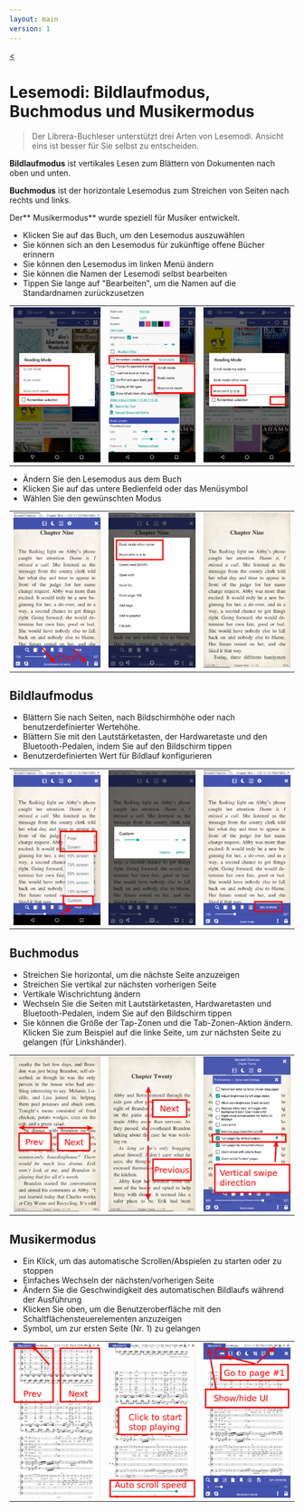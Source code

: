 ```yaml
---
layout: main
version: 1
---
```

[<](/wiki/faq/de)

# Lesemodi: Bildlaufmodus, Buchmodus und Musikermodus

> Der Librera-Buchleser unterstützt drei Arten von Lesemodi. Ansicht eins ist besser für Sie selbst zu entscheiden.

**Bildlaufmodus** ist vertikales Lesen zum Blättern von Dokumenten nach oben und unten.

**Buchmodus** ist der horizontale Lesemodus zum Streichen von Seiten nach rechts und links.

Der** Musikermodus** wurde speziell für Musiker entwickelt.

* Klicken Sie auf das Buch, um den Lesemodus auszuwählen
* Sie können sich an den Lesemodus für zukünftige offene Bücher erinnern
* Sie können den Lesemodus im linken Menü ändern
* Sie können die Namen der Lesemodi selbst bearbeiten
* Tippen Sie lange auf &quot;Bearbeiten&quot;, um die Namen auf die Standardnamen zurückzusetzen

||||
|-|-|-|
|![](1.png)|![](2.png)|![](3.png)|

* Ändern Sie den Lesemodus aus dem Buch
* Klicken Sie auf das untere Bedienfeld oder das Menüsymbol
* Wählen Sie den gewünschten Modus

||||
|-|-|-|
|![](4.png)|![](5.png)|![](6.png)|

## Bildlaufmodus

* Blättern Sie nach Seiten, nach Bildschirmhöhe oder nach benutzerdefinierter Wertehöhe.
* Blättern Sie mit den Lautstärketasten, der Hardwaretaste und den Bluetooth-Pedalen, indem Sie auf den Bildschirm tippen
* Benutzerdefinierten Wert für Bildlauf konfigurieren

||||
|-|-|-|
|![](7.png)|![](8.png)|![](9.png)|


## Buchmodus
* Streichen Sie horizontal, um die nächste Seite anzuzeigen
* Streichen Sie vertikal zur nächsten vorherigen Seite
* Vertikale Wischrichtung ändern
* Wechseln Sie die Seiten mit Lautstärketasten, Hardwaretasten und Bluetooth-Pedalen, indem Sie auf den Bildschirm tippen
* Sie können die Größe der Tap-Zonen und die Tab-Zonen-Aktion ändern. Klicken Sie zum Beispiel auf die linke Seite, um zur nächsten Seite zu gelangen (für Linkshänder).

||||
|-|-|-|
|![](10.png)|![](11.png)|![](12.png)|

## Musikermodus
* Ein Klick, um das automatische Scrollen/Abspielen zu starten oder zu stoppen
* Einfaches Wechseln der nächsten/vorherigen Seite
* Ändern Sie die Geschwindigkeit des automatischen Bildlaufs während der Ausführung
* Klicken Sie oben, um die Benutzeroberfläche mit den Schaltflächensteuerelementen anzuzeigen
* Symbol, um zur ersten Seite (Nr. 1) zu gelangen

||||
|-|-|-|
|![](13.png)|![](14.png)|![](15.png)|

